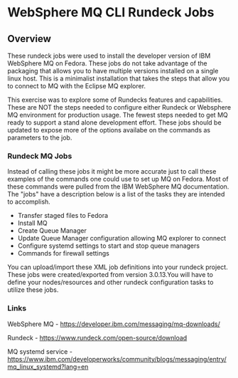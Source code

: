 # WebSphere MQ CLI Rundeck Jobs
## Overview
These rundeck jobs were used to install the developer version of IBM WebSphere MQ on Fedora. These jobs do not take advantage of the packaging that allows you to have multiple versions installed on a single linux host. This is a minimalist installation that takes the steps that allow you to connect to MQ with the Eclipse MQ explorer.

This exercise was to explore some of Rundecks features and capabilities. These are NOT the steps needed to configure either Rundeck or Websphere MQ environment for production usage. The fewest steps needed to get MQ ready to support a stand alone development effort. These jobs should be updated to expose more of the options availabe on the commands as parameters to the job.

### Rundeck MQ Jobs
Instead of calling these jobs it might be more accurate just to call these examples of the commands one could use to set up MQ on Fedora. Most of these commands were pulled from the IBM WebSphere MQ documentation. The "jobs" have a description below is a list of the tasks they are intended to accomplish.

* Transfer staged files to Fedora
* Install MQ
* Create Queue Manager
* Update Queue Manager configuration allowing MQ explorer to connect
* Configure systemd settings to start and stop queue managers
* Commands for firewall settings

You can upload/import these XML job definitions into your rundeck project. These jobs were created/exported from version 3.0.13.You will have to define your nodes/resources and other rundeck configuration tasks to utilize these jobs.

### Links

WebSphere MQ - <https://developer.ibm.com/messaging/mq-downloads/>

Rundeck - <https://www.rundeck.com/open-source/download>

MQ systemd service - <https://www.ibm.com/developerworks/community/blogs/messaging/entry/mq_linux_systemd?lang=en>
